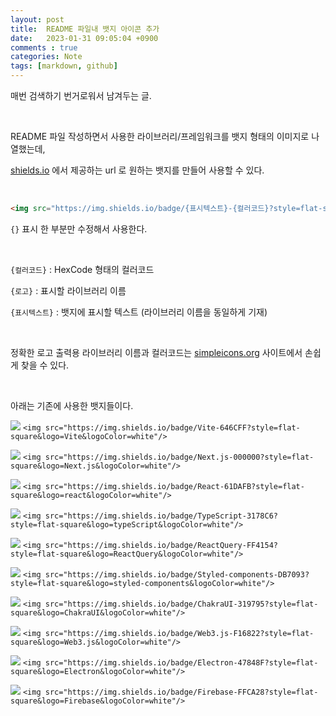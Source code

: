 ```yaml
---
layout: post
title:  README 파일내 뱃지 아이콘 추가
date:   2023-01-31 09:05:04 +0900
comments : true
categories: Note
tags: [markdown, github]
---
```


매번 검색하기 번거로워서 남겨두는 글.

<br>

README 파일 작성하면서 사용한 라이브러리/프레임워크를 뱃지 형태의 이미지로 나열했는데,

[shields.io](https://shields.io/) 에서 제공하는 url 로 원하는 뱃지를 만들어 사용할 수 있다.

<br>

```html
<img src="https://img.shields.io/badge/{표시텍스트}-{컬러코드}?style=flat-square&logo={로고}&logoColor=white"/> 
```

`{}` 표시 한 부분만 수정해서 사용한다.

<br>

`{컬러코드}` : HexCode 형태의 컬러코드

`{로고}` : 표시할 라이브러리 이름

`{표시텍스트}` : 뱃지에 표시할 텍스트 (라이브러리 이름을 동일하게 기재)

<br>

정확한 로고 출력용 라이브러리 이름과 컬러코드는 [simpleicons.org](https://simpleicons.org/) 사이트에서 손쉽게 찾을 수 있다.

<br>

아래는 기존에 사용한 뱃지들이다.

<img src="https://img.shields.io/badge/Vite-646CFF?style=flat-square&logo=Vite&logoColor=white"/>  `<img src="https://img.shields.io/badge/Vite-646CFF?style=flat-square&logo=Vite&logoColor=white"/>`

<img src="https://img.shields.io/badge/Next.js-000000?style=flat-square&logo=Next.js&logoColor=white"/> `<img src="https://img.shields.io/badge/Next.js-000000?style=flat-square&logo=Next.js&logoColor=white"/>`

<img src="https://img.shields.io/badge/React-61DAFB?style=flat-square&logo=react&logoColor=white"/> `<img src="https://img.shields.io/badge/React-61DAFB?style=flat-square&logo=react&logoColor=white"/> `

<img src="https://img.shields.io/badge/TypeScript-3178C6?style=flat-square&logo=typeScript&logoColor=white"/> `<img src="https://img.shields.io/badge/TypeScript-3178C6?style=flat-square&logo=typeScript&logoColor=white"/>`

<img src="https://img.shields.io/badge/ReactQuery-FF4154?style=flat-square&logo=ReactQuery&logoColor=white"/> `<img src="https://img.shields.io/badge/ReactQuery-FF4154?style=flat-square&logo=ReactQuery&logoColor=white"/>`

<img src="https://img.shields.io/badge/Styled-components-DB7093?style=flat-square&logo=styled-components&logoColor=white"/> `<img src="https://img.shields.io/badge/Styled-components-DB7093?style=flat-square&logo=styled-components&logoColor=white"/>`

<img src="https://img.shields.io/badge/ChakraUI-319795?style=flat-square&logo=ChakraUI&logoColor=white"/> `<img src="https://img.shields.io/badge/ChakraUI-319795?style=flat-square&logo=ChakraUI&logoColor=white"/>`

<img src="https://img.shields.io/badge/Web3.js-F16822?style=flat-square&logo=Web3.js&logoColor=white"/> `<img src="https://img.shields.io/badge/Web3.js-F16822?style=flat-square&logo=Web3.js&logoColor=white"/>`

<img src="https://img.shields.io/badge/Electron-47848F?style=flat-square&logo=Electron&logoColor=white"/> `<img src="https://img.shields.io/badge/Electron-47848F?style=flat-square&logo=Electron&logoColor=white"/>`

<img src="https://img.shields.io/badge/Firebase-FFCA28?style=flat-square&logo=Firebase&logoColor=white"/> `<img src="https://img.shields.io/badge/Firebase-FFCA28?style=flat-square&logo=Firebase&logoColor=white"/>`
